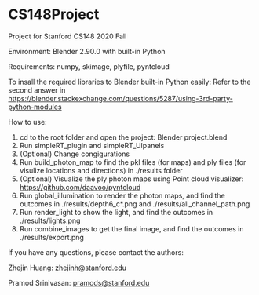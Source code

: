 # CS148Project
Project for Stanford CS148 2020 Fall

Environment:
Blender 2.90.0 with built-in Python

Requirements:
numpy, skimage, plyfile, pyntcloud

To insall the required libraries to Blender built-in Python easily:
Refer to the second answer in https://blender.stackexchange.com/questions/5287/using-3rd-party-python-modules

How to use:
1. cd to the root folder and open the project: Blender project.blend
2. Run simpleRT_plugin and simpleRT_UIpanels
3. (Optional) Change congigurations
4. Run build_photon_map to find the pkl files (for maps) and ply files (for visulize locations and directions) in ./results folder
5. (Optional) Visualize the ply photon maps using Point cloud visualizer: https://github.com/daavoo/pyntcloud
6. Run global_illumination to render the photon maps, and find the outcomes in ./results/depth6_c*.png and ./results/all_channel_path.png
7. Run render_light to show the light, and find the outcomes in ./results/lights.png
8. Run combine_images to get the final image, and find the outcomes in ./results/export.png

If you have any questions, please contact the authors:

Zhejin Huang: zhejinh@stanford.edu

Pramod Srinivasan: pramods@stanford.edu
